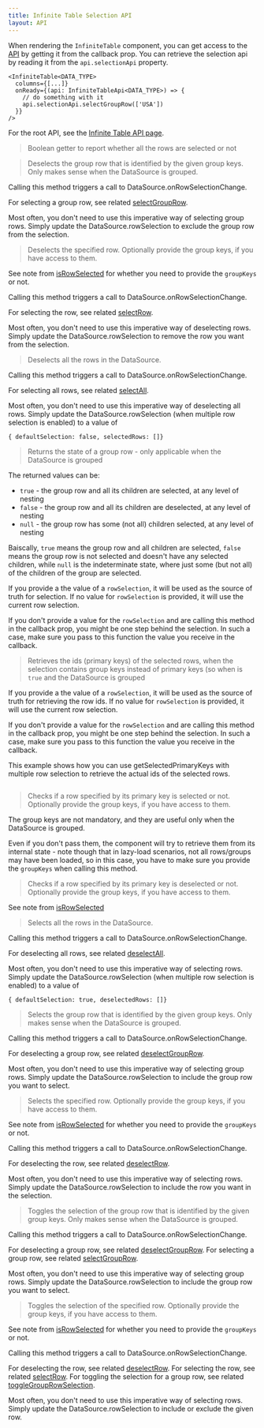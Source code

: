 ```yaml
---
title: Infinite Table Selection API
layout: API
---
```


When rendering the `InfiniteTable` component, you can get access to the [API](./api/) by getting it from the <PropLink name="onReady" /> callback prop. You can retrieve the selection api by reading it from the `api.selectionApi` property.

```tsx {3}
<InfiniteTable<DATA_TYPE>
  columns={[...]}
  onReady={(api: InfiniteTableApi<DATA_TYPE>) => {
    // do something with it
    api.selectionApi.selectGroupRow(['USA'])
  }}
/>
```

For the root API, see the [Infinite Table API page](./api).

<PropTable>

<Prop name="allRowsSelected" type="boolean">

> Boolean getter to report whether all the rows are selected or not

</Prop>


<Prop name="deselectGroupRow" type="(groupKeys: any[]) => void">

> Deselects the group row that is identified by the given group keys. Only makes sense when the DataSource is <DPropLink name="groupBy" code={false}>grouped</DPropLink>.

Calling this method triggers a call to <DPropLink name="onRowSelectionChange" >DataSource.onRowSelectionChange</DPropLink>.

For selecting a group row, see related [selectGroupRow](#selectGroupRow).

<Note>

Most often, you don't need to use this imperative way of selecting group rows. Simply update the <DPropLink name="rowSelection">DataSource.rowSelection</DPropLink> to exclude the group row from the selection.

</Note>

</Prop>


<Prop name="deselectRow" type="(primaryKey: any, groupKeys?: any[]) => boolean">

> Deselects the specified row. Optionally provide the group keys, if you have access to them.

See note from [isRowSelected](#isRowSelected) for whether you need to provide the `groupKeys` or not.

Calling this method triggers a call to <DPropLink name="onRowSelectionChange" >DataSource.onRowSelectionChange</DPropLink>.

For selecting the row, see related [selectRow](#selectRow).

<Note>

Most often, you don't need to use this imperative way of deselecting rows. Simply update the <DPropLink name="rowSelection">DataSource.rowSelection</DPropLink> to remove the row you want from the selection.

</Note>

</Prop>




<Prop name="deselectAll" type="() => void">

> Deselects all the rows in the DataSource.

Calling this method triggers a call to <DPropLink name="onRowSelectionChange" >DataSource.onRowSelectionChange</DPropLink>.

For selecting all rows, see related [selectAll](#selectAll).

<Note>

Most often, you don't need to use this imperative way of deselecting all rows. Simply update the <DPropLink name="rowSelection">DataSource.rowSelection</DPropLink> (when multiple row selection is enabled) to a value of 
```tsx
{ defaultSelection: false, selectedRows: []}
```

</Note>

</Prop>



<Prop name="getGroupRowSelectionState" type="(groupKeys: any[], rowSelection?: DataSourceRowSelection) => true|false|null">

> Returns the state of a group row - only applicable when the DataSource is <DPropLink name="groupBy" code={false}>grouped</DPropLink>

The returned values can be:

 * `true` - the group row and all its children are selected, at any level of nesting
 * `false` - the group row and all its children are deselected, at any level of nesting
 * `null` - the group row has some (not all) children selected, at any level of nesting

Baiscally, `true` means the group row and all children are selected, `false` means the group row is not selected and doesn't have any selected children, while `null` is the indeterminate state, where just some (but not all) of the children of the group are selected.

If you provide a the value of a `rowSelection`, it will be used as the source of truth for selection. If no value for `rowSelection` is provided, it will use the current row selection.

<Note>

If you don't provide a value for the `rowSelection` and are calling this method in the <DPropLink name="onRowSelectionChange" /> callback prop, you might be one step behind the selection. In such a case, make sure you pass to this function the value you receive in the <DPropLink name="onRowSelectionChange" /> callback.

</Note>

</Prop>

<Prop name="getSelectedPrimaryKeys" type="(rowSelection?: DataSourceRowSelection) => (string|number)[]">

> Retrieves the ids (primary keys) of the selected rows, when the selection contains group keys instead of primary keys (so when <DPropLink name="useGroupKeysForMultiRowSelection" /> is `true` and the DataSource is <DPropLink name="groupBy" code={false}>grouped</DPropLink>

If you provide a the value of a `rowSelection`, it will be used as the source of truth for retrieving the row ids. If no value for `rowSelection` is provided, it will use the current row selection.

<Note>

If you don't provide a value for the `rowSelection` and are calling this method in the <DPropLink name="onRowSelectionChange" /> callback prop, you might be one step behind the selection. In such a case, make sure you pass to this function the value you receive in the <DPropLink name="onRowSelectionChange" /> callback.

</Note>


<Sandpack title="Using getSelectedPrimaryKeys in multi row checkbox selection with grouping" >

<Description>

This example shows how you can use getSelectedPrimaryKeys with multiple row selection to retrieve the actual ids of the selected rows.

</Description>


```ts file=../controlled-multi-row-selection-example-with-group-keys.page.tsx
```

</Sandpack>


</Prop>


<Prop name="isRowSelected" type="(primaryKey: any, groupKeys?: any[]) => boolean">

> Checks if a row specified by its primary key is selected or not. Optionally provide the group keys, if you have access to them.

<Note>
The group keys are not mandatory, and they are useful only when the DataSource is <DPropLink name="groupBy" code={false}>grouped</DPropLink>.

Even if you don't pass them, the component will try to retrieve them from its internal state - note though that in lazy-load scenarios, not all rows/groups may have been loaded, so in this case, you have to make sure you provide the `groupKeys` when calling this method.

</Note>

</Prop>


<Prop name="isRowDeselected" type="(primaryKey: any, groupKeys?: any[]) => boolean">

> Checks if a row specified by its primary key is deselected or not. Optionally provide the group keys, if you have access to them.

See note from [isRowSelected](#isRowSelected)

</Prop>



<Prop name="selectAll" type="() => void">

> Selects all the rows in the DataSource.

Calling this method triggers a call to <DPropLink name="onRowSelectionChange" >DataSource.onRowSelectionChange</DPropLink>.

For deselecting all rows, see related [deselectAll](#deselectAll).

<Note>

Most often, you don't need to use this imperative way of selecting rows. Simply update the <DPropLink name="rowSelection">DataSource.rowSelection</DPropLink> (when multiple row selection is enabled) to a value of 
```tsx
{ defaultSelection: true, deselectedRows: []}
```

</Note>

</Prop>


<Prop name="selectGroupRow" type="(groupKeys: any[]) => void">

> Selects the group row that is identified by the given group keys. Only makes sense when the DataSource is <DPropLink name="groupBy" code={false}>grouped</DPropLink>.

Calling this method triggers a call to <DPropLink name="onRowSelectionChange" >DataSource.onRowSelectionChange</DPropLink>.

For deselecting a group row, see related [deselectGroupRow](#deselectGroupRow).

<Note>

Most often, you don't need to use this imperative way of selecting group rows. Simply update the <DPropLink name="rowSelection">DataSource.rowSelection</DPropLink> to include the group row you want to select.

</Note>

</Prop>


<Prop name="selectRow" type="(primaryKey: any, groupKeys?: any[]) => boolean">

> Selects the specified row. Optionally provide the group keys, if you have access to them.

See note from [isRowSelected](#isRowSelected) for whether you need to provide the `groupKeys` or not.

Calling this method triggers a call to <DPropLink name="onRowSelectionChange" >DataSource.onRowSelectionChange</DPropLink>.

For deselecting the row, see related [deselectRow](#deselectRow).

<Note>

Most often, you don't need to use this imperative way of selecting rows. Simply update the <DPropLink name="rowSelection">DataSource.rowSelection</DPropLink> to include the row you want in the selection.

</Note>

</Prop>

<Prop name="toggleGroupRowSelection" type="(groupKeys: any[]) => void">

> Toggles the selection of the group row that is identified by the given group keys. Only makes sense when the DataSource is <DPropLink name="groupBy" code={false}>grouped</DPropLink>.

Calling this method triggers a call to <DPropLink name="onRowSelectionChange" >DataSource.onRowSelectionChange</DPropLink>.

For deselecting a group row, see related [deselectGroupRow](#deselectGroupRow).
For selecting a group row, see related [selectGroupRow](#selectGroupRow).

<Note>

Most often, you don't need to use this imperative way of selecting group rows. Simply update the <DPropLink name="rowSelection">DataSource.rowSelection</DPropLink> to include the group row you want to select.

</Note>

</Prop>


<Prop name="toggleRowSelection" type="(primaryKey: any, groupKeys?: any[]) => boolean">

> Toggles the selection of the specified row. Optionally provide the group keys, if you have access to them.

See note from [isRowSelected](#isRowSelected) for whether you need to provide the `groupKeys` or not.

Calling this method triggers a call to <DPropLink name="onRowSelectionChange" >DataSource.onRowSelectionChange</DPropLink>.

For deselecting the row, see related [deselectRow](#deselectRow).
For selecting the row, see related [selectRow](#selectRow).
For toggling the selection for a group row, see related [toggleGroupRowSelection](#toggleGroupRowSelection).

<Note>

Most often, you don't need to use this imperative way of selecting rows. Simply update the <DPropLink name="rowSelection">DataSource.rowSelection</DPropLink> to include or exclude the given row.

</Note>

</Prop>

</PropTable> 

